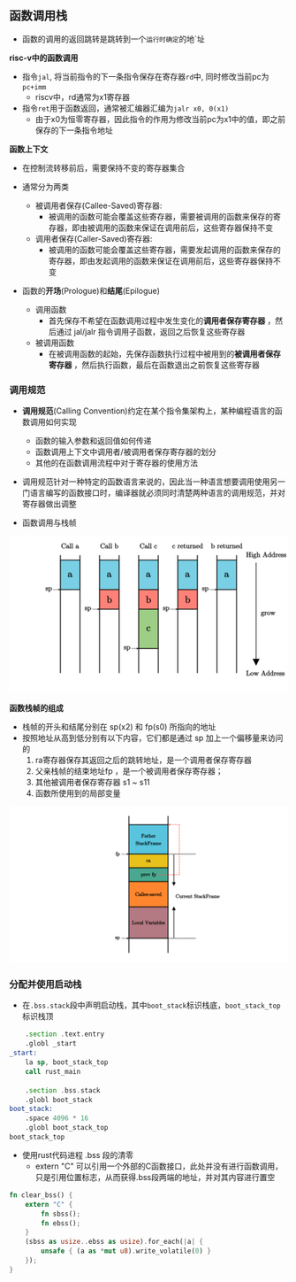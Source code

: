 ## 函数调用栈

- 函数的调用的返回跳转是跳转到一个`运行时确定`的地`址

**risc-v中的函数调用**

- 指令`jal`, 将当前指令的下一条指令保存在寄存器`rd`中, 同时修改当前pc为`pc+imm`
  - riscv中，rd通常为x1寄存器
- 指令`ret`用于函数返回，通常被汇编器汇编为`jalr x0, 0(x1)`
  - 由于x0为恒零寄存器，因此指令的作用为修改当前pc为x1中的值，即之前保存的下一条指令地址

**函数上下文**

- 在控制流转移前后，需要保持不变的寄存器集合
- 通常分为两类
  - 被调用者保存(Callee-Saved)寄存器: 
    - 被调用的函数可能会覆盖这些寄存器，需要被调用的函数来保存的寄存器，即由被调用的函数来保证在调用前后，这些寄存器保持不变
  - 调用者保存(Caller-Saved)寄存器:
    - 被调用的函数可能会覆盖这些寄存器，需要发起调用的函数来保存的寄存器，即由发起调用的函数来保证在调用前后，这些寄存器保持不变

 - 函数的**开场**(Prologue)和**结尾**(Epilogue)
   - 调用函数
     - 首先保存不希望在函数调用过程中发生变化的**调用者保存寄存器** ，然后通过 jal/jalr 指令调用子函数，返回之后恢复这些寄存器
   - 被调用函数
     - 在被调用函数的起始，先保存函数执行过程中被用到的**被调用者保存寄存器** ，然后执行函数，最后在函数退出之前恢复这些寄存器

### 调用规范

- **调用规范**(Calling Convention)约定在某个指令集架构上，某种编程语言的函数调用如何实现
  - 函数的输入参数和返回值如何传递
  - 函数调用上下文中调用者/被调用者保存寄存器的划分
  - 其他的在函数调用流程中对于寄存器的使用方法
- 调用规范针对一种特定的函数语言来说的，因此当一种语言想要调用使用另一门语言编写的函数接口时，编译器就必须同时清楚两种语言的调用规范，并对寄存器做出调整

- 函数调用与栈帧

![](./img/2022-08-27-17-12-11.png)

**函数栈帧的组成**

- 栈帧的开头和结尾分别在 sp(x2) 和 fp(s0) 所指向的地址
- 按照地址从高到低分别有以下内容，它们都是通过 sp 加上一个偏移量来访问的
  1. ra寄存器保存其返回之后的跳转地址，是一个调用者保存寄存器
  2. 父亲栈帧的结束地址fp ，是一个被调用者保存寄存器；
  3. 其他被调用者保存寄存器 s1 ~ s11
  4. 函数所使用到的局部变量

![](./img/2022-08-27-17-12-17.png)

### 分配并使用启动栈

- 在`.bss.stack`段中声明启动栈，其中`boot_stack`标识栈底，`boot_stack_top`标识栈顶

```asm
    .section .text.entry
    .globl _start
_start:
    la sp, boot_stack_top
    call rust_main

    .section .bss.stack
    .globl boot_stack
boot_stack:
    .space 4096 * 16
    .globl boot_stack_top
boot_stack_top
```

- 使用rust代码进程 .bss 段的清零
  - extern "C" 可以引用一个外部的C函数接口，此处并没有进行函数调用，只是引用位置标志，从而获得.bss段两端的地址，并对其内容进行置空

```rust
fn clear_bss() {
    extern "C" {
        fn sbss();
        fn ebss();
    }
    (sbss as usize..ebss as usize).for_each(|a| {
        unsafe { (a as *mut u8).write_volatile(0) }
    });
}
```